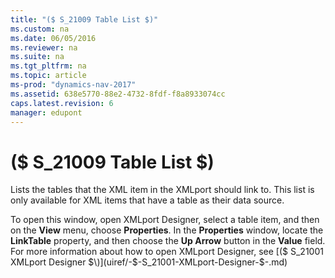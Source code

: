 ```yaml
---
title: "($ S_21009 Table List $)"
ms.custom: na
ms.date: 06/05/2016
ms.reviewer: na
ms.suite: na
ms.tgt_pltfrm: na
ms.topic: article
ms-prod: "dynamics-nav-2017"
ms.assetid: 638e5770-88e2-4732-8fdf-f8a8933074cc
caps.latest.revision: 6
manager: edupont
---
```

# ($ S_21009 Table List $)
Lists the tables that the XML item in the XMLport should link to. This list is only available for XML items that have a table as their data source.  
  
 To open this window, open XMLport Designer, select a table item, and then on the **View** menu, choose **Properties**. In the **Properties** window, locate the **LinkTable** property, and then choose the **Up Arrow** button in the **Value** field. For more information about how to open XMLport Designer, see [\($ S\_21001 XMLport Designer $\)](uiref/-$-S_21001-XMLport-Designer-$-.md)